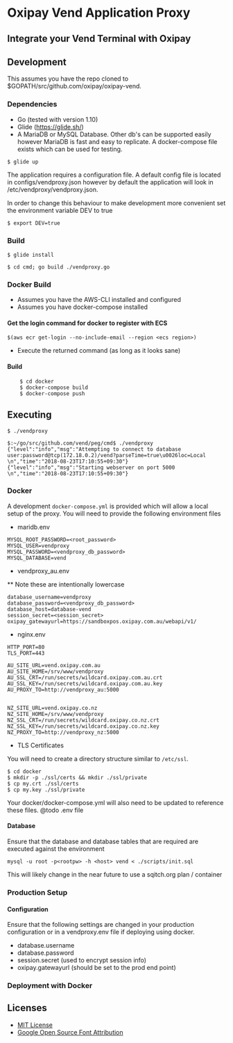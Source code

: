 
# Oxipay Vend Application Proxy


## Integrate your Vend Terminal with Oxipay

## Development

This assumes you have the repo cloned to $GOPATH/src/github.com/oxipay/oxipay-vend.

### Dependencies
* Go (tested with version 1.10)
* Glide (https://glide.sh/)
* A MariaDB or MySQL Database. Other db's can be supported easily however MariaDB is fast and easy to replicate. A docker-compose file exists which can be used for testing. 

```$ glide up ```


The application requires a configuration file. A default config file is located in configs/vendproxy.json however by default the application will look in /etc/vendproxy/vendproxy.json. 

In order to change this behaviour to make development more convenient set the environment variable DEV to true

```$ export DEV=true```


### Build 

```$ glide install```

```$ cd cmd; go build ./vendproxy.go ```

### Docker Build

* Assumes you have the AWS-CLI installed and configured
* Assumes you have docker-compose installed


#### Get the login command for docker to register with ECS
``` $(aws ecr get-login --no-include-email --region <ecs region>) ```

* Execute the returned command (as long as it looks sane)

#### Build

```
    $ cd docker
    $ docker-compose build
    $ docker-compose push

```


## Executing

```$ ./vendproxy ```

```
$:~/go/src/github.com/vend/peg/cmd$ ./vendproxy 
{"level":"info","msg":"Attempting to connect to database user:password@tcp(172.18.0.2)/vend?parseTime=true\u0026loc=Local \n","time":"2018-08-23T17:10:55+09:30"}
{"level":"info","msg":"Starting webserver on port 5000 \n","time":"2018-08-23T17:10:55+09:30"}

```


### Docker

A development ```docker-compose.yml``` is provided which will allow a local setup of the proxy. You will need to provide the following environment files

* maridb.env

```
MYSQL_ROOT_PASSWORD=<root_password>
MYSQL_USER=vendproxy
MYSQL_PASSWORD=<vendproxy_db_password>
MYSQL_DATABASE=vend
```

* vendproxy_au.env

** Note these are intentionally lowercase

```
database_username=vendproxy
database_password=<vendproxy_db_password>
database_host=database-vend
session_secret=<session_secret>
oxipay_gatewayurl=https://sandboxpos.oxipay.com.au/webapi/v1/

```

* nginx.env

```
HTTP_PORT=80
TLS_PORT=443

AU_SITE_URL=vend.oxipay.com.au
AU_SITE_HOME=/srv/www/vendproxy
AU_SSL_CRT=/run/secrets/wildcard.oxipay.com.au.crt
AU_SSL_KEY=/run/secrets/wildcard.oxipay.com.au.key
AU_PROXY_TO=http://vendproxy_au:5000


NZ_SITE_URL=vend.oxipay.co.nz
NZ_SITE_HOME=/srv/www/vendproxy
NZ_SSL_CRT=/run/secrets/wildcard.oxipay.co.nz.crt
NZ_SSL_KEY=/run/secrets/wildcard.oxipay.co.nz.key
NZ_PROXY_TO=http://vendproxy_nz:5000
```

* TLS Certificates

You will need to create a directory structure similar to ```/etc/ssl```. 

```
$ cd docker
$ mkdir -p ./ssl/certs && mkdir ./ssl/private
$ cp my.crt ./ssl/certs
$ cp my.key ./ssl/private
````

Your docker/docker-compose.yml will also need to be updated to reference these files. @todo .env file


#### Database

Ensure that the database and database tables that are required are executed against the environment 

``` mysql -u root -p<rootpw> -h <host> vend < ./scripts/init.sql ```

This will likely change in the near future to use a sqitch.org plan / container 

### Production Setup 

#### Configuration

Ensure that the following settings are changed in your production configuration or in a vendproxy.env file if deploying using docker.

* database.username
* database.password
* session.secret (used to encrypt session info)
* oxipay.gatewayurl (should be set to the prod end point)



### Deployment with Docker


## Licenses
- [MIT License](https://github.com/vend/peg/blob/master/LICENSE)
- [Google Open Source Font Attribution](https://fonts.google.com/attribution)
